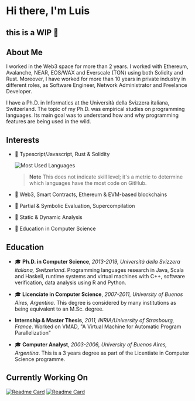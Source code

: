 # Hi there, I'm Luis

## this is a **WIP** 👋

## About Me

I worked in the Web3 space for more than 2 years.
I worked with Ethereum, Avalanche, NEAR, EOS/WAX and Everscale (TON) using both Solidity and Rust.
Moreover, I have worked for more than 10 years in private industry in different roles, as Software Engineer, Network Administrator and Freelance Developer.

I have a Ph.D. in Informatics at the Università della Svizzera italiana, Switzerland.
The topic of my Ph.D. was empirical studies on programming languages.
Its main goal was to understand how and why programming features are being used in the wild.

## Interests

- 🔭 Typescript/Javascript, Rust & Solidity

  ![Most Used Languages](https://github-readme-stats.vercel.app/api/top-langs/?username=acuarica&theme=dracula&exclude_repo=phd-thesis&langs_count=10&layout=compact)
  > **Note** This does not indicate skill level; it's a metric to determine which languages have the most code on GitHub.

- 🔭 Web3, Smart Contracts, Ethereum & EVM-based blockchains
- 🔭 Partial & Symbolic Evaluation, Supercompilation
- 🔭 Static & Dynamic Analysis
- 🔭 Education in Computer Science

## Education

- 🎓 **Ph.D. in Computer Science**, _2013-2019, Università della Svizzera italiana, Switzerland_.
  Programming languages research in Java, Scala and Haskell, runtime systems and virtual machines with C++, software verification, data analysis using R and Python.

- 🎓 **Licenciate in Computer Science**, _2007-2011, University of Buenos Aires, Argentina_.
  This degree is considered by many institutions as being equivalent to an M.Sc. degree.

- **Internship & Master Thesis**, _2011, INRIA/University of Strasbourg, France_.
  Worked on VMAD, "A Virtual Machine for Automatic Program Parallelization"

- 🎓 **Computer Analyst**, _2003-2006, University of Buenos Aires, Argentina_.
  This is a 3 years degree as part of the Licentiate in Computer Science programme.

<!--
**acuarica/acuarica** is a ✨ _special_ ✨ repository because its `README.md` (this file) appears on your GitHub profile.

Here are some ideas to get you started:

- 🔭 I’m currently working on ...
- 🌱 I’m currently learning ...
- 👯 I’m looking to collaborate on ...
- 🤔 I’m looking for help with ...
- 💬 Ask me about ...
- 📫 How to reach me: ...
- 😄 Pronouns: ...
- ⚡ Fun fact: ...
-->

## Currently Working On

[![Readme Card](https://github-readme-stats.vercel.app/api/pin/?username=acuarica&repo=vscode-ethers&theme=dracula)](https://github.com/acuarica/vscode-ethers)
[![Readme Card](https://github-readme-stats.vercel.app/api/pin/?username=acuarica&repo=evm&theme=dracula)](https://github.com/acuarica/evm)
